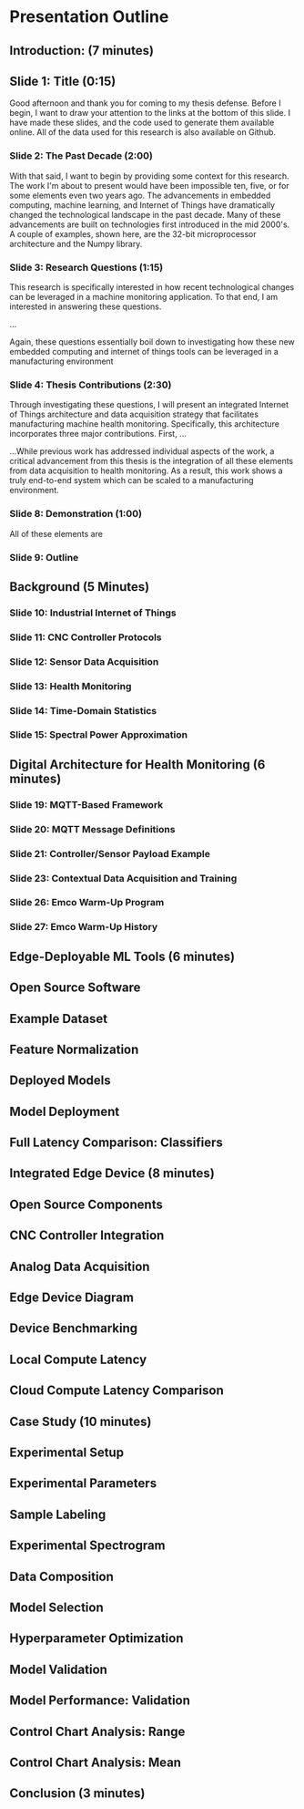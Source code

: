# Presentation Outline

## Introduction: (7 minutes)

## Slide 1: Title (0:15)

Good afternoon and thank you for coming to my thesis defense. Before I begin, I want to draw your attention to the links at the bottom of this slide. I have made these slides, and the code used to generate them available online. All of the data used for this research is also available on Github.

### Slide 2: The Past Decade (2:00)

With that said, I want to begin by providing some context for this research. The work I'm about to present would have been impossible ten, five, or for some elements even two years ago. The advancements in embedded computing, machine learning, and Internet of Things have dramatically changed the technological landscape in the past decade. Many of these advancements are built on technologies first introduced in the mid 2000's. A couple of examples, shown here, are the 32-bit microprocessor architecture and the Numpy library. 
  
### Slide 3: Research Questions (1:15)

This research is specifically interested in how recent technological changes can be leveraged in a machine monitoring application. To that end, I am interested in answering these questions. 

...

Again, these questions essentially boil down to investigating how these new embedded computing and internet of things tools can be leveraged in a manufacturing environment

### Slide 4: Thesis Contributions (2:30)

Through investigating these questions, I will present an integrated Internet of Things architecture and data acquisition strategy that facilitates manufacturing machine health monitoring. Specifically, this architecture incorporates three major contributions. First, ...

...While previous work has addressed individual aspects of the work, a critical advancement from this thesis is the integration of all these elements from data acquisition to health monitoring. As a result, this work shows a truly end-to-end system which can be scaled to a manufacturing environment.

### Slide 8: Demonstration (1:00)

All of these elements are 

### Slide 9: Outline

## Background (5 Minutes)

### Slide 10: Industrial Internet of Things
### Slide 11: CNC Controller Protocols
### Slide 12: Sensor Data Acquisition
### Slide 13: Health Monitoring
### Slide 14: Time-Domain Statistics
### Slide 15: Spectral Power Approximation

## Digital Architecture for Health Monitoring (6 minutes)

### Slide 19: MQTT-Based Framework
### Slide 20: MQTT Message Definitions
### Slide 21: Controller/Sensor Payload Example
### Slide 23: Contextual Data Acquisition and Training
### Slide 26: Emco Warm-Up Program
### Slide 27: Emco Warm-Up History

## Edge-Deployable ML Tools (6 minutes)

## Open Source Software
## Example Dataset
## Feature Normalization
## Deployed Models
## Model Deployment
## Full Latency Comparison: Classifiers

## Integrated Edge Device (8 minutes)

## Open Source Components
## CNC Controller Integration
## Analog Data Acquisition
## Edge Device Diagram
## Device Benchmarking
## Local Compute Latency
## Cloud Compute Latency Comparison

## Case Study (10 minutes)

## Experimental Setup
## Experimental Parameters
## Sample Labeling
## Experimental Spectrogram
## Data Composition
## Model Selection
## Hyperparameter Optimization
## Model Validation
## Model Performance: Validation
## Control Chart Analysis: Range
## Control Chart Analysis: Mean

## Conclusion (3 minutes)
